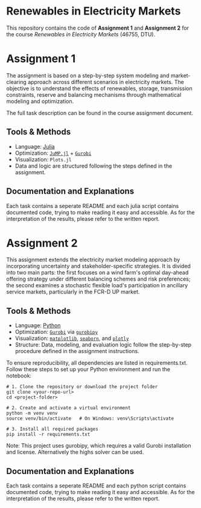# Renewables in Electricity Markets

This repository contains the code of **Assignment 1**  and **Assignment 2** for the course _Renewables in Electricity Markets_ (46755, DTU).


# Assignment 1

The assignment is based on a step-by-step system modeling and market-clearing approach across different scenarios in electricity markets. The objective is to understand the effects of renewables, storage, transmission constraints, reserve and balancing mechanisms through mathematical modeling and optimization.

The full task description can be found in the course assignment document.

## Tools & Methods

- Language: [Julia](https://julialang.org/)
- Optimization: [`JuMP.jl`](https://jump.dev/) + [`Gurobi`](https://www.gurobi.com/)
- Visualization: `Plots.jl`
- Data and logic are structured following the steps defined in the assignment.

## Documentation and Explanations

Each task contains a seperate README and each julia script contains documented code, trying to make reading it easy and accessible. As for the interpretation of the results, please refer to the written report. 

# Assignment 2 

This assignment extends the electricity market modeling approach by incorporating uncertainty and stakeholder-specific strategies. It is divided into two main parts: the first focuses on a wind farm's optimal day-ahead offering strategy under different balancing schemes and risk preferences; the second examines a stochastic flexible load's participation in ancillary service markets, particularly in the FCR-D UP market.

## Tools & Methods

- Language: [Python](https://www.python.org/)
- Optimization: [`Gurobi`](https://www.gurobi.com/) via [`gurobipy`](https://www.gurobi.com/documentation/)
- Visualization: [`matplotlib`](https://matplotlib.org/), [`seaborn`](https://seaborn.pydata.org/), and [`plotly`](https://plotly.com/)
- Structure: Data, modeling, and evaluation logic follow the step-by-step procedure defined in the assignment instructions.

To ensure reproducibility, all dependencies are listed in requirements.txt. Follow these steps to set up your Python environment and run the notebook:

    # 1. Clone the repository or download the project folder
    git clone <your-repo-url>
    cd <project-folder>

    # 2. Create and activate a virtual environment
    python -m venv venv
    source venv/bin/activate   # On Windows: venv\Scripts\activate

    # 3. Install all required packages
    pip install -r requirements.txt

Note: This project uses gurobipy, which requires a valid Gurobi installation and license. Alternatively the highs solver can be used.

## Documentation and Explanations

Each task contains a seperate README and each python script contains documented code, trying to make reading it easy and accessible. As for the interpretation of the results, please refer to the written report. 
